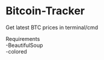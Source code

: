 # Bitcoin-Tracker
Get latest BTC prices in terminal/cmd <br/>

Requirements <br/>
-BeautifulSoup <br/>
-colored
